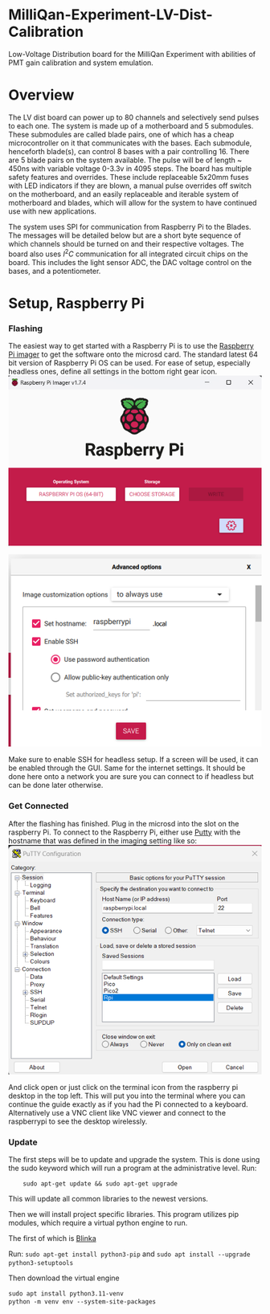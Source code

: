 # MilliQan-Experiment-LV-Dist-Calibration
Low-Voltage Distribution board for the MilliQan Experiment with abilities of PMT gain calibration and system emulation.

# Overview
The LV dist board can power up to 80 channels and selectively send pulses to each one. The system is made up of a motherboard and 5 submodules. These submodules are called blade pairs, one of which has a cheap microcontroller on it that communicates with the bases. Each submodule, henceforth blade(s), can control 8 bases with a pair controlling 16. There are 5 blade pairs on the system available.  The pulse will be of length ~ 450ns with variable voltage 0-3.3v in 4095 steps. The board has multiple safety features and overrides. These include replaceable 5x20mm fuses with LED indicators if they are blown, a manual pulse overrides off switch on the motherboard, and an easily replaceable and iterable system of motherboard and blades, which will allow for the system to have continued use with new applications.

The system uses SPI for communication from Raspberry Pi to the Blades. The messages will be detailed below but are a short byte sequence of which channels should be turned on and their respective voltages. The board also uses $I^2C$ communication for all integrated circuit chips on the board. This includes the light sensor ADC, the DAC voltage control on the bases, and a potentiometer. 

# Setup, Raspberry Pi

### Flashing
The easiest way to get started with a Raspberry Pi is to use the [Raspberry Pi imager](https://www.raspberrypi.com/software/) to get the software onto the microsd card.
The standard latest 64 bit version of Raspberry Pi OS can be used. For ease of setup, especially headless ones, define all settings in the bottom right gear icon.
![img.png](img.png)

![img_1.png](img_1.png)

Make sure to enable SSH for headless setup. If a screen will be used, it can be enabled through the GUI.
Same for the internet settings. It should be done here onto a network you are sure you can connect to if headless but can be done later otherwise.


### Get Connected
After the flashing has finished. Plug in the microsd into the slot on the raspberry Pi.
To connect to the Raspberry Pi, either use [Putty](https://www.putty.org/) with the hostname that was defined in the imaging setting like so:
![img_2.png](img_2.png)

And click open or just click on the terminal icon from the raspberry pi desktop in the top left. This will put you into the terminal where you can continue the guide exactly as if you had the Pi connected to a keyboard.
Alternatively use a VNC client like VNC viewer and connect to the raspberrypi to see the desktop wirelessly.

### Update
The first steps will be to update and upgrade the system. This is done using the sudo keyword which will run a program
at the administrative level. Run:
```
    sudo apt-get update && sudo apt-get upgrade
```
This will update all common libraries to the newest versions.

Then we will install project specific libraries. This program utilizes pip modules, which require a virtual python engine to run.

The first of which is [Blinka](https://learn.adafruit.com/circuitpython-on-raspberrypi-linux/installing-circuitpython-on-raspberry-pi)

Run:
`sudo apt-get install python3-pip` and `sudo apt install --upgrade python3-setuptools`

Then download the virtual engine
```
sudo apt install python3.11-venv
python -m venv env --system-site-packages
```